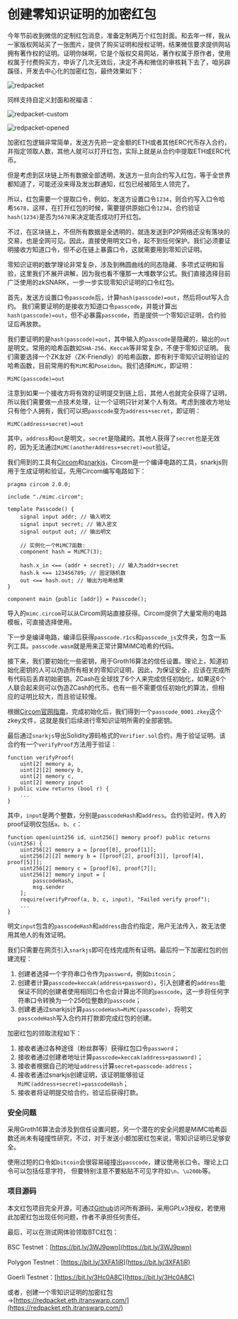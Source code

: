 # 创建零知识证明的加密红包

今年节前收到微信的定制红包消息，准备定制两万个红包封面。和去年一样，我从一家版权网站买了一张图片，提供了购买证明和授权证明，结果微信要求提供网站拥有著作权的证明。证明你妹啊，它是个版权交易网站，著作权属于原作者，使用权属于付费购买方，申诉了几次无效后，决定不再和微信的审核耗下去了，咱另辟蹊径，开发去中心化的加密红包，最终效果如下：

![redpacket](red-packet.jpg)

同样支持自定义封面和祝福语：

![redpacket-custom](cover.jpg)

![redpacket-opened](open.jpg)

加密红包逻辑非常简单，发送方先把一定金额的ETH或者其他ERC代币存入合约，并指定领取人数，其他人就可以打开红包，实际上就是从合约中提取ETH或ERC代币。

但是考虑到区块链上所有数据全部透明，发送方一旦向合约写入红包，等于全世界都知道了，可能还没来得及发出群通知，红包已经被陌生人领完了。

所以，红包需要一个提取口令，例如，发送方设置口令`1234`，则合约写入口令哈希`5678`，这样，在打开红包的时候，需要提供原始口令`1234`，合约验证`hash(1234)`是否为`5678`来决定能否成功打开红包。

不过，在区块链上，不但所有数据是全透明的，就连发送到P2P网络还没有落块的交易，也是全网可见。因此，直接使用明文口令，起不到任何保护。我们必须要证明接收方知道口令，但不必在链上暴露口令，这就需要用到零知识证明。

零知识证明的数学理论非常复杂，涉及到椭圆曲线的同态隐藏、多项式证明和盲验，这里我们不展开讲解，因为我也看不懂那一大堆数学公式。我们直接选择目前广泛使用的zkSNARK，一步一步实现零知识证明的口令红包。

首先，发送方设置口令`passcode`后，计算`hash(passcode)=out`，然后将out写入合约。
我们需要证明的是接收方知道口令`passcode`，并能计算出`hash(passcode)=out`，但不必暴露`passcode`，而是提供一个零知识证明，合约验证后再放款。

我们要证明的是`hash(passcode)=out`，其中输入的`passcode`是隐藏的，输出的`out`是明文。常用的哈希函数如`SHA-256`、`Keccak`等非常复杂，不便于零知识证明。
我们需要选择一个ZK友好（ZK-Friendly）的哈希函数，即有利于零知识证明验证的哈希函数，目前常用的有`MiMC`和`Poseidon`。我们选择`MiMC`，即证明：

```plain
MiMC(passcode)=out
```

注意到如果一个接收方将有效的证明提交到链上后，其他人也就完全获得了证明，所以我们需要做一点技术处理，让一个证明只针对某个人有效。考虑到接收方地址只有他个人拥有，我们可以把`passcode`变为`address+secret`，即证明：

```plain
MiMC(address+secret)=out
```

其中，`address`和`out`是明文，`secret`是隐藏的。其他人获得了`secret`也是无效的，因为无法通过`MiMC(anotherAddress+secret)=out`验证。

我们用到的工具有[Circom](https://github.com/iden3/circom)和[snarkjs](https://github.com/iden3/snarkjs)，Circom是一个编译电路的工具，snarkjs则用于生成证明和验证。先用Circom编写电路如下：

```plain
pragma circom 2.0.0;

include "./mimc.circom";

template Passcode() {
    signal input addr; // 输入明文
    signal input secret; // 输入密文
    signal output out; // 输出明文

    // 实例化一个MiMC7函数:
    component hash = MiMC7(3);

    hash.x_in <== (addr + secret); // 输入为addr+secret
    hash.k <== 123456789; // 固定随机数
    out <== hash.out; // 输出为哈希结果
}

component main {public [addr]} = Passcode();
```

导入的`mimc.circom`可以从Circom网站直接获得。Circom提供了大量常用的电路模板，可直接选择使用。

下一步是编译电路，编译后获得`passcode.r1cs`和`passcode_js`文件夹，包含一系列工具。`passcode.wasm`就是用来正常计算MiMC哈希的代码。

接下来，我们要初始化一些密钥，用于Groth16算法的信任设置。理论上，知道初始化密钥的人可以伪造所有相关的零知识证明，因此，为保证安全，应该在完成所有代码后丢弃初始密钥。ZCash在全球找了6个人来完成信任初始化，如果这6个人联合起来则可以伪造ZCash的代币。也有一些不需要信任初始化的算法，但相应的证明比较大，而且验证较慢。

根据[Circom官网指南](https://docs.circom.io/)，完成初始化后，我们得到一个`passcode_0001.zkey`这个zkey文件，这就是我们后续进行零知识证明所需的全部密钥。

最后通过`snarkjs`导出Solidity源码格式的`Verifier.sol`合约，用于验证证明。该合约有一个`verifyProof`方法用于验证：

```solidity
function verifyProof(
    uint[2] memory a,
    uint[2][2] memory b,
    uint[2] memory c,
    uint[2] memory input
) public view returns (bool r) {
    ...
}
```

其中，`input`是两个整数，分别是`passcodeHash`和`address`。合约验证时，传入的proof证明仅包括`a`、`b`、`c`：

```solidity
function open(uint256 id, uint256[] memory proof) public returns (uint256) {
    uint256[2] memory a = [proof[0], proof[1]];
    uint256[2][2] memory b = [[proof[2], proof[3]], [proof[4], proof[5]]];
    uint256[2] memory c = [proof[6], proof[7]];
    uint256[2] memory input = [
        passcodeHash,
        msg.sender
    ];
    require(verifyProof(a, b, c, input), "Failed verify proof");
    ...
}
```

明文`input`包含的`passcodeHash`和`address`由合约指定，用户无法传入，故无法使用其他人的有效证明。

我们只需要在网页引入`snarkjs`即可在线完成所有证明。最后捋一下加密红包的创建流程：

1. 创建者选择一个字符串口令作为`password`，例如`bitcoin`；
2. 创建者计算`passcode=keccak(address+password)`，引入创建者的`address`能保证不同的创建者使用相同口令也会计算出不同的`passcode`，这一步将任何字符串口令转换为一个256位整数的`passcode`；
3. 创建者通过snarkjs计算`passcodeHash=MiMC(passcode)`，将明文`passcodeHash`写入合约并打款即完成红包的创建。

加密红包的领取流程如下：

1. 接收者通过各种途径（粉丝群等）获得红包口令`password`；
2. 接收者通过创建者地址计算`passcode=keccak(address+password)`；
3. 接收者根据自己的地址`address`计算`secret=passcode-address`；
4. 接收者通过snarkjs创建证明，该证明能够验证`MiMC(address+secret)=passcodeHash`；
5. 接收者将证明提交给合约，验证后获得打款。

### 安全问题

采用Groth16算法会涉及到信任设置问题，另一个潜在的安全问题是MiMC哈希函数还尚未有碰撞性研究，不过，对于发送小额加密红包来说，零知识证明已足够安全。

使用过短的口令如`bitcoin`会很容易碰撞出`passcode`，建议使用长口令。理论上口令可以包括任意字符，
但要特别注意不要粘贴不可见字符如`\n`、`\u200b`等。

### 项目源码

本文红包项目完全开源，可通过[Github](https://github.com/michaelliao/red-packet-contract)访问所有源码，采用GPLv3授权，若使用此加密红包出现任何问题，作者不承担任何责任。

最后，可以在测试网体验领取BTC红包：

BSC Testnet：[https://bit.ly/3WJ9pwn](https://bit.ly/3WJ9pwn)

Polygon Testnet：[https://bit.ly/3XFA1iR](https://bit.ly/3XFA1iR)

Goerli Testnet：[https://bit.ly/3Hc0A8C](https://bit.ly/3Hc0A8C)

或者，创建一个零知识证明的加密红包→[https://redpacket.eth.itranswarp.com/](https://redpacket.eth.itranswarp.com/)
